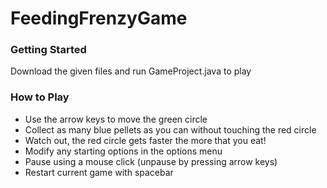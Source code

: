 # FeedingFrenzyGame

### Getting Started
Download the given files and run GameProject.java to play

### How to Play
- Use the arrow keys to move the green circle
- Collect as many blue pellets as you can without touching the red circle
- Watch out, the red circle gets faster the more that you eat!
- Modify any starting options in the options menu
- Pause using a mouse click (unpause by pressing arrow keys)
- Restart current game with spacebar
